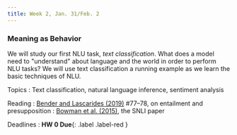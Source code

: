 ```yaml
---
title: Week 2, Jan. 31/Feb. 2
---
```


### Meaning as Behavior

We will study our first NLU task, _text classification_. What does a model need to "understand" about language and the
world in order to perform NLU tasks? We will use text classification a running example as we learn the basic techniques
of NLU.

Topics
: Text classification, natural language inference, sentiment analysis

Reading
: [Bender and Lascarides (2019)](https://www.morganclaypool.com/doi/abs/10.2200/S00935ED1V02Y201907HLT043) #77–78, 
on entailment and presupposition
: [Bowman et al. (2015)](https://aclanthology.org/D15-1075/), the SNLI paper

Deadlines
: **HW 0 Due**{: .label .label-red }